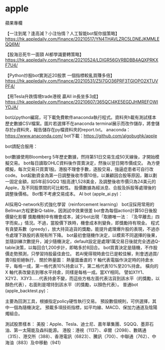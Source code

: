 # apple
蘋果專欄

【一注到尾？逢高減？小注怡情？人工智能bot幫你搵策略】</br>
https://hk.appledaily.com/finance/20210517/YN4THAVLZRC5LDNEJKMMLEQQ6M/

【股海忌死牛一面頸 AI都學識要轉策略】
https://hk.appledaily.com/finance/20210524/LDIGR56GVRBDBB4AQXPRKXF7U4/

【Python炒股bot實測近20股票 一個指標較亂買賺多倍】
https://hk.appledaily.com/finance/20210531/Z5I7GO36PRF3TGIOPO2XTUVPF4/

【用Tesla升跌情境trade港視 贏All in長坐多3成】
https://hk.appledaily.com/finance/20210607/365QCI4KE5EGDJHMREFOWIYDJA/

bot以python編寫，可下載免費軟件anaconda執行程式。資料夾h載有測試樣本歷史數據CSV檔案。圖片若選擇不在anaconda terminal展示而改作儲存，將會儲存於p資料夾，報告儲存在py檔資料夾的report.txt。
anaconda：https://www.anaconda.com/
bot下載：https://github.com/algobughk/apple

bot請配合服用：

bot數據使用Bloomberg 5年歷史數據，然持第51日交易生成50天線後，才開始模擬交易。
bot每日讀取OHLC資料後作買賣決定，然後以翌日開市價成交。
為方便模擬，每次交易只買賣1股。港股不理會手數，逐股交易，強逼症患者可自行改code。
bot起動資金為第一日調整後收市價10倍，以兼顧因合股等原因，難以劃一固定金額，如5年前SQQQ 1股高達1,528美金，及調整後收市價只為24美元的Apple，及不同股票間的可比較性。
股價數據為經派息、合股及拆股等處理後的調整後價格。
Bot暫不考慮交易成本。
AI bot (apple_ai.py)：

AI採用Q-network形式強化學習（reinforcement learning）
bot沒採用常用的Bellman方程更新Q-table，因測試中效果很差
bot會為每個action計算50日後股價變化影響
獎勵機制中有機會成本，減少bot出現「取勝唯一法︰『及早離去』四字而矣。」情況。不過，當股價下跌時，機會成本則變負，即獎勵持有現金。
程式有貪婪系數（greedy），放大持貨追貨的獎勵，能提升處理爆升股的表現，不過亦令處理下跌股的表現有所下降。
bot最初會隨機作決定，以模索不同選擇的後果，並隨訓練次數提升，減少隨機決定，default設定是處理1萬交易日後就完全透過Q-table決策，以每回合1,200步計，即略多於8回合。
bot買賣決定是隨機，不作股價走勢預測，只學習持股最佳倉位。
若AI覺得現時倉位已是較佳解，則會透過買/賣0股拒絕執行，
關於熱量圖：
熱量圖垂直的 Y 軸代表電腦作決定時的持倉水平，每格一成，第一格代表10%持倉以下，第二格代表10%至20%持倉。
橫向的 X 軸代表改變去到哪水平持倉，同樣是每格一成。當XY相同。
譬如X1Y1、X2Y2、X3Y3……代表持倉不變，而這些方格左面代表沽貨到該水平（的獎勵，以顏色代表），右面則是增持到該水平（的獎勵，以顏色代表）。
普通bot (apple_backtest.py)：

主要為回測工具，根據指定policy硬性執行交易。
預設數個規則，可供選擇，其中一個為隨機決定。
預載多項技術指標，如平均線、MACD、保加力通道及陰陽燭組合。

測試股票樣本：
美股：Apple、Tesla、迪士尼、嘉年華集團、SQQQ、墨菲石油、第一太陽能及森科能源。
港股：港視（1137）、卓爾（2098）、數碼通（315）、港交所（388）、香港電訊（6823）、騰訊（700）、中聯通（762）、中海油（883）及中移動（941）
